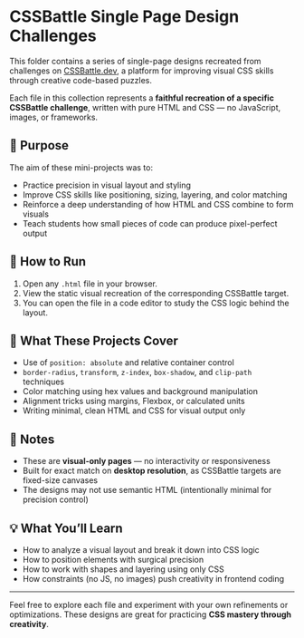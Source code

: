 # CSSBattle Single Page Design Challenges

This folder contains a series of single-page designs recreated from challenges on [CSSBattle.dev](https://cssbattle.dev/), a platform for improving visual CSS skills through creative code-based puzzles.

Each file in this collection represents a **faithful recreation of a specific CSSBattle challenge**, written with pure HTML and CSS — no JavaScript, images, or frameworks.

## 🎯 Purpose

The aim of these mini-projects was to:
- Practice precision in visual layout and styling
- Improve CSS skills like positioning, sizing, layering, and color matching
- Reinforce a deep understanding of how HTML and CSS combine to form visuals
- Teach students how small pieces of code can produce pixel-perfect output

## 🧱 How to Run

1. Open any `.html` file in your browser.
2. View the static visual recreation of the corresponding CSSBattle target.
3. You can open the file in a code editor to study the CSS logic behind the layout.

## 🚀 What These Projects Cover

- Use of `position: absolute` and relative container control
- `border-radius`, `transform`, `z-index`, `box-shadow`, and `clip-path` techniques
- Color matching using hex values and background manipulation
- Alignment tricks using margins, Flexbox, or calculated units
- Writing minimal, clean HTML and CSS for visual output only

## 📌 Notes

- These are **visual-only pages** — no interactivity or responsiveness
- Built for exact match on **desktop resolution**, as CSSBattle targets are fixed-size canvases
- The designs may not use semantic HTML (intentionally minimal for precision control)

## 💡 What You’ll Learn

- How to analyze a visual layout and break it down into CSS logic
- How to position elements with surgical precision
- How to work with shapes and layering using only CSS
- How constraints (no JS, no images) push creativity in frontend coding

---

Feel free to explore each file and experiment with your own refinements or optimizations. These designs are great for practicing **CSS mastery through creativity**.
